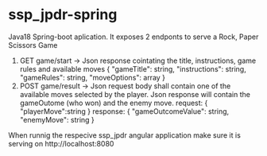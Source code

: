 # ssp_jpdr-spring

Java18 Spring-boot aplication.
It exposes 2 endponts to serve a Rock, Paper Scissors Game
  1. GET game/start -> Json response cointating the title, instructions, game rules and available moves
    {
      "gameTitle": string,
      "instructions": string,
      "gameRules": string,
      "moveOptions": array
    }
  2. POST game/result -> Json request body shall contain one of the available moves selected by the player. Json response will contain the gameOutome (who won) and the enemy move.
  request:
    {
      "playerMove":string
    }
  response:
    {
      "gameOutcomeValue": string,
      "enemyMove": string 
    }
  
When runnig the respecive ssp_jpdr angular application make sure it is serving on http://localhost:8080  
